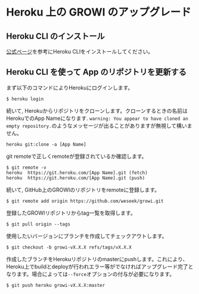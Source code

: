 # Heroku 上の GROWI のアップグレード

## Heroku CLI のインストール

[公式ページ](https://devcenter.heroku.com/articles/heroku-cli#download-and-install)を参考にHeroku CLIをインストールしてください。

## Heroku CLI を使って App のリポジトリを更新する

まず以下のコマンドによりHerokuにログインします。
```
$ heroku login 
```

続いて, Herokuからリポジトリをクローンします。クローンするときの名前はHerokuでのApp Nameになります.
`warning: You appear to have cloned an empty repository.`のようなメッセージが出ることがありますが無視して構いません。
```
heroku git:clone -a [App Name]
```

git remoteで正しくremoteが登録されているか確認します。
```
$ git remote -v
heroku	https://git.heroku.com/[App Name].git (fetch)
heroku	https://git.heroku.com/[App Name].git (push)
```

続いて, GitHub上のGROWIのリポジトリをremoteに登録します。
```
$ git remote add origin https://github.com/weseek/growi.git
```

登録したGROWIリポジトリからtag一覧を取得します。
```
$ git pull origin --tags 
```

使用したいバージョンにブランチを作成してチェックアウトします。
```
$ git checkout -b growi-vX.X.X refs/tags/vX.X.X
```

作成したブランチをHerokuリポジトリのmasterにpushします。これにより、Heroku上でbuildとdeployが行われエラー等がでなければアップグレード完了となります。場合によっては`--force`オプションの付与が必要になります。
```
$ git push heroku growi-vX.X.X:master
```
